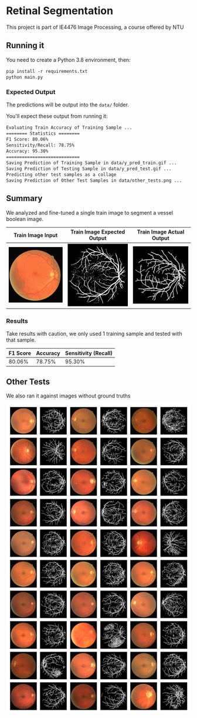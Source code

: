 # Retinal Segmentation

This project is part of IE4476 Image Processing, a course offered by NTU

## Running it

You need to create a Python 3.8 environment, then:

```
pip install -r requirements.txt
python main.py
```

### Expected Output

The predictions will be output into the `data/` folder.

You'll expect these output from running it:
```
Evaluating Train Accuracy of Training Sample ...
======== Statistics ========
F1 Score: 80.06%
Sensitivity/Recall: 78.75%
Accuracy: 95.30%
============================
Saving Prediction of Training Sample in data/y_pred_train.gif ...
Saving Prediction of Testing Sample in data/y_pred_test.gif ...
Predicting other test samples as a collage
Saving Prediction of Other Test Samples in data/other_tests.png ...
```

## Summary

We analyzed and fine-tuned a single train image to segment a vessel boolean image.

| Train Image Input      | Train Image Expected Output | Train Image Actual Output  |
| ---------------------- | --------------------------- | -------------------------- |
| ![](data/x_train.gif)  | ![](data/y_train.gif)       | ![](data/y_pred_train.gif) |

### Results

Take results with caution, we only used 1 training sample and tested with that sample.

| F1 Score | Accuracy | Sensitivity (Recall) |
|----------|----------|----------------------|
| 80.06%   | 78.75%   | 95.30%               |

## Other Tests

We also ran it against images without ground truths

![](data/other_tests.png)
